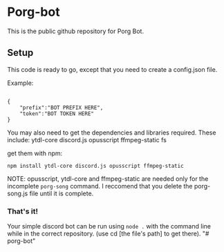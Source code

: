 # Porg-bot

This is the public github repository for Porg Bot.

## Setup

This code is ready to go, except that you need to create a config.json file.

Example:

```

{
    "prefix":"BOT PREFIX HERE",
    "token":"BOT TOKEN HERE"
}

```
You may also need to get the dependencies and libraries required. These include:
ytdl-core
discord.js
opusscript
ffmpeg-static
fs

get them with npm:

`npm install ytdl-core discord.js opusscript ffmpeg-static`

NOTE: opusscript, ytdl-core and ffmpeg-static are needed only for the incomplete `porg-song` command. I reccomend that you delete the porg-song.js file until it is complete.

### That's it!

Your simple discord bot can be run using `node .` with the command line while in the correct repository. (use cd [the file's path] to get there).
"# porg-bot" 
